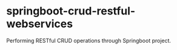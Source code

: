 # springboot-crud-restful-webservices
Performing RESTful CRUD operations through Springboot project.
